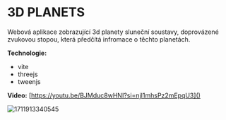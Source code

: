# 3D PLANETS

Webová aplikace zobrazující 3d planety sluneční soustavy, doprovázené zvukovou stopou, která předčítá infromace o těchto planetách.

**Technologie:**

* vite
* threejs
* tweenjs


**Video:** [https://youtu.be/BJMduc8wHNI?si=njI1mhsPz2mEpqU3]()

![1711913340545](image/readme/1711913340545.gif)
